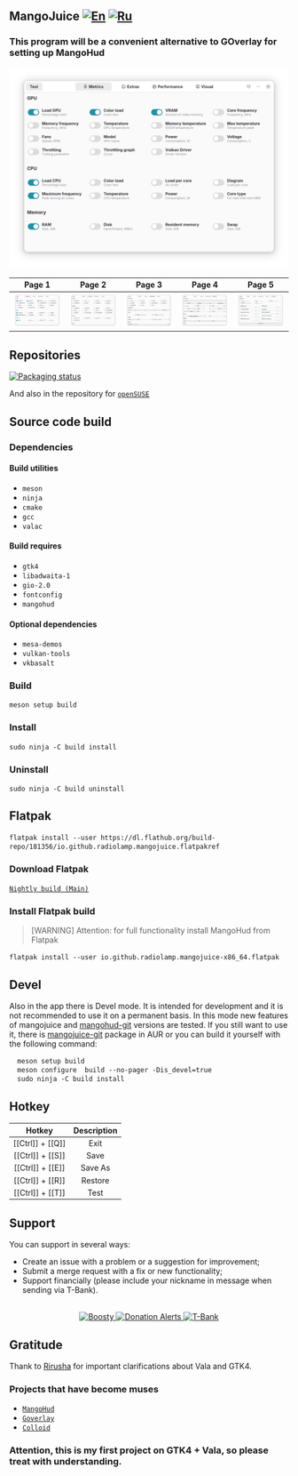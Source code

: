 ## MangoJuice [![En](https://img.shields.io/badge/en-green)](README.md) [![Ru](https://img.shields.io/badge/ru-gray)](docs/README-ru.md)

### This program will be a convenient alternative to GOverlay for setting up MangoHud

<p align="center">
    <img src="data/images/screen1.png" alt="Screenshot"/>
</p>

|               Page 1                |               Page 2                |               Page 3                |               Page 4                |               Page 5                |
| :---------------------------------: | :---------------------------------: | :---------------------------------: | :---------------------------------: | :---------------------------------: |
| ![screen1](data/images/screen1.png) | ![screen2](data/images/screen2.png) | ![screen3](data/images/screen3.png) | ![screen4](data/images/screen4.png) | ![screen5](data/images/screen5.png) |

## Repositories

[![Packaging status](https://repology.org/badge/vertical-allrepos/mangojuice.svg)](https://repology.org/project/mangojuice/versions)

And also in the repository for [`openSUSE`](https://software.opensuse.org/package/mangojuice)

## Source code build

### Dependencies

#### Build utilities

- `meson`
- `ninja`
- `cmake`
- `gcc`
- `valac`

#### Build requires

- `gtk4`
- `libadwaita-1`
- `gio-2.0`
- `fontconfig`
- `mangohud`

#### Optional dependencies

- `mesa-demos`
- `vulkan-tools`
- `vkbasalt`

### Build

```shell
meson setup build
```

### Install

```shell
sudo ninja -C build install
```

### Uninstall

```shell
sudo ninja -C build uninstall
```

## Flatpak

```shell
flatpak install --user https://dl.flathub.org/build-repo/181356/io.github.radiolamp.mangojuice.flatpakref
```

### Download Flatpak

[`Nightly build (Main)`](https://github.com/radiolamp/mangojuice/actions/)

### Install Flatpak build

> [WARNING] Attention: for full functionality install MangoHud from Flatpak</span></strong>

```shell
flatpak install --user io.github.radiolamp.mangojuice-x86_64.flatpak
```

## Devel

Also in the app there is Devel mode. It is intended for development and it is not recommended to use it on a permanent basis. In this mode new features of mangojuice and [mangohud-git](https://aur.archlinux.org/packages/mangohud-git) versions are tested. If you still want to use it, there is [mangojuice-git](https://aur.archlinux.org/packages/mangojuice-git) package in AUR or you can build it yourself with the following command:

```shell
  meson setup build
  meson configure  build --no-pager -Dis_devel=true
  sudo ninja -C build install
```

## Hotkey

|      Hotkey      | Description |
| :--------------: | :---------: |
| [[Ctrl]] + [[Q]] |    Exit     |
| [[Ctrl]] + [[S]] |    Save     |
| [[Ctrl]] + [[E]] |   Save As   |
| [[Ctrl]] + [[R]] |   Restore   |
| [[Ctrl]] + [[T]] |    Test     |

## Support

You can support in several ways:

- Create an issue with a problem or a suggestion for improvement;
- Submit a merge request with a fix or new functionality;
- Support financially (please include your nickname in message when sending via T-Bank).

<br>

<div align="center">
  <a href="https://boosty.to/radiolamp/donate">
    <img height="200" src="data/assets/boosty_qrcode.png" alt="Boosty">
  </a>
  <a href="https://www.donationalerts.com/r/radiolamp">
  <img height="200" src="data/assets/donationalerts_qrcode.png" alt="Donation Alerts">
  </a>
  <a href="https://www.tbank.ru/cf/3PPTstulqEq">
    <img height="200" src="data/assets/tbank_qrcode.png" alt="T-Bank">
  </a>
</div>

## Gratitude

Thank to [Rirusha](https://gitlab.gnome.org/Rirusha) for important clarifications about Vala and GTK4.

### Projects that have become muses

- [`MangoHud`](https://github.com/flightlessmango/MangoHud)
- [`Goverlay`](https://github.com/benjamimgois/goverlay)
- [`Colloid`](https://github.com/vinceliuice/Colloid-icon-theme/)

### Attention, this is my first project on GTK4 + Vala, so please treat with understanding.
